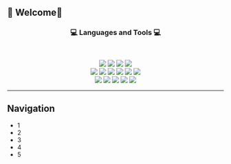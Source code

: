 <!--
벳지 꾸미기 : <img src="https://img.shields.io/badge/{내용}-{배경 색깔}?style={스타일}&logo={로고이름}&logoColor={로고 색깔}"/>
완성 벳지 :   <img src="https://img.shields.io/badge/Scss-green?style=flat&logo=Sass&logoColor=CC6699"/>
             <img src="https://img.shields.io/badge/linux-FCC624?style=for-the-badge&logo=linux&logoColor=black">
             <img src="https://img.shields.io/badge/linux-FCC624?style=for-the-badge&logo=linux&logoColor=black">

-->



## 👋 Welcome👋


<h3 align="center"><b>💻 Languages and Tools 💻</b></h3>
</br>
<p align="center">

<!-- Language -->
  
<!-- C badge -->      <img src="https://img.shields.io/badge/C-00599C??style=flat-square&logo=C%2B%2B&logoColor=white"/></a>
<!-- C ++ badge -->   <img src="https://img.shields.io/badge/C++-00599C??style=flat-square&logo=C%2B%2B&logoColor=white"/></a>
<!-- C # badge -->    <img src="https://img.shields.io/badge/C Charp-00599C??style=flat-square&logo=CSharp&logoColor=white"/></a>
<!-- Linux badge -->  <img src="https://img.shields.io/badge/linux-FCC624?style=flat-square&logo=linux&logoColor=black"><br>


<!-- TOOL -->

<!-- Ubuntu -->       <img src="https://img.shields.io/badge/Ubuntu-E95420?style=flat-square&logo=Ubuntu&logoColor=white">
<!-- VS -->           <img src="https://img.shields.io/badge/Visul Studio-5C2D91?style=flat-square&logo=visualstudio&logoColor=white">
<!-- VS Code -->      <img src="https://img.shields.io/badge/Visul Studio-007ACC?style=flat-square&logo=visualstudiocode&logoColor=white">
<!-- Qt -->           <img src="https://img.shields.io/badge/Qt-41CD52?style=flat-square&logo=visualstudiocode&logoColor=white">
<!-- Raspberry pi --> <img src="https://img.shields.io/badge/Raspberry Pi-A22846?style=flat-square&logo=Raspberry Pi&logoColor=white">
<!-- Arduino -->      <img src="https://img.shields.io/badge/Arduino-00979D?style=flat-square&logo=Arduino&logoColor=white"><br>

<!-- S/W configuration management -->
<!-- Git -->          <img src="https://img.shields.io/badge/Git-F05032?style=flat-square&logo=Git&logoColor=white">
<!-- GitHub -->       <img src="https://img.shields.io/badge/Github-181717?style=flat-square&logo=Github&logoColor=white">
<!-- Gitea -->        <img src="https://img.shields.io/badge/Github-609926?style=flat-square&logo=Gitea&logoColor=white">
<!-- GitLab -->       <img src="https://img.shields.io/badge/GitLab-FCA121?style=flat-square&logo=GitLab&logoColor=white">
<!-- Jira -->       <img src="https://img.shields.io/badge/Jira-0052CC?style=flat-square&logo=Jira&logoColor=white"><p/>
<hr>

## Navigation
* 1
* 2
* 3
* 4
* 5

